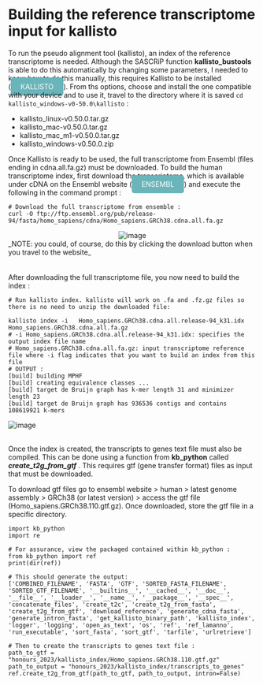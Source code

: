 
# Building the reference transcriptome input for kallisto 

To run the pseudo alignment tool (kallisto), an index of the reference transcriptome is needed. Although the SASCRiP function **kallisto_bustools** is able to do this automatically by changing some parameters, I needed to know how to do this manually, this requires Kallisto to be installed (<a href="https://github.com/pachterlab/kallisto/releases" style="background-color: #6ab5ba; color: white; padding: 10px 20px; border-radius: 5px; text-decoration: none;">KALLISTO</a>). From ths options, choose and install the one compatible with your device and to use it, travel to the directory where it is saved ```cd kallisto_windows-v0-50.0\kallisto``` : 
+ kallisto_linux-v0.50.0.tar.gz
+ kallisto_mac-v0.50.0.tar.gz
+ kallisto_mac_m1-v0.50.0.tar.gz
+ kallisto_windows-v0.50.0.zip


Once Kallisto is ready to be used, the full transcriptome from Ensembl (files ending in cdna.all.fa.gz) must be downloaded. To build the human transcriptome index, first download the transcriptome, which is available under cDNA on the Ensembl website (<a href="http://ftp.ensembl.org/pub/release-94/fasta/homo_sapiens/cdna/" style="background-color: #6ab5ba; color: white; padding: 10px 20px; border-radius: 5px; text-decoration: none;">ENSEMBL</a>) and execute the following in the command prompt : 

  
```command promt 
# Download the full transcriptome from ensemble : 
curl -O ftp://ftp.ensembl.org/pub/release-94/fasta/homo_sapiens/cdna/Homo_sapiens.GRCh38.cdna.all.fa.gz
```

<div style="text-align:center">
    <img src="https://github.com/AlicenJoyHenning/honours_2023/assets/129797527/7c5f8b9b-e275-4dd4-b79f-1ddc0e55b37f" alt="image">
</div>
_NOTE: you could, of course, do this by clicking the download button when you travel to the website_ <br><br><br>
After downloading the full transcriptome file, you now need to build the index :<br>

```
# Run kallisto index. kallisto will work on .fa and .fz.gz files so there is no need to unzip the downloaded file:

kallisto index -i 	Homo_sapiens.GRCh38.cdna.all.release-94_k31.idx	Homo_sapiens.GRCh38.cdna.all.fa.gz
# -i Homo_sapiens.GRCh38.cdna.all.release-94_k31.idx: specifies the output index file name
# Homo_sapiens.GRCh38.cdna.all.fa.gz: input transcriptome reference file where -i flag indicates that you want to build an index from this file
# OUTPUT :
[build] building MPHF
[build] creating equivalence classes ...
[build] target de Bruijn graph has k-mer length 31 and minimizer length 23
[build] target de Bruijn graph has 936536 contigs and contains 108619921 k-mers 

```
![image](https://github.com/AlicenJoyHenning/honours_2023/assets/129797527/ecef3b27-fc09-4847-801e-42bc643877d6)<br><br>




Once the index is created, the transcripts to genes text file must also be compiled. This can be done using a function from **kb_python** called ***create_t2g_from_gtf*** . This requires gtf (gene transfer format) files as input that must be downloaded. 
  
To download gtf files go to ensembl website > human > latest genome assembly > GRCh38 (or latest version) > access the gtf file (Homo_sapiens.GRCh38.110.gtf.gz). Once downloaded, store the gtf file in a specific directory. 

  
```JUPYTER
import kb_python
import re

# For assurance, view the packaged contained within kb_python : 
from kb_python import ref
print(dir(ref))

# This should generate the output: 
['COMBINED_FILENAME', 'FASTA', 'GTF', 'SORTED_FASTA_FILENAME', 'SORTED_GTF_FILENAME', '__builtins__', '__cached__', '__doc__', '__file__', '__loader__', '__name__', '__package__', '__spec__', 'concatenate_files', 'create_t2c', 'create_t2g_from_fasta', 'create_t2g_from_gtf', 'download_reference', 'generate_cdna_fasta', 'generate_intron_fasta', 'get_kallisto_binary_path', 'kallisto_index', 'logger', 'logging', 'open_as_text', 'os', 'ref', 'ref_lamanno', 'run_executable', 'sort_fasta', 'sort_gtf', 'tarfile', 'urlretrieve']

# Then to create the transcripts to genes text file :
path_to_gtf = "honours_2023/kallisto_index/Homo_sapiens.GRCh38.110.gtf.gz"
path_to_output = "honours_2023/kallisto_index/transcripts_to_genes"
ref.create_t2g_from_gtf(path_to_gtf, path_to_output, intron=False)

```

